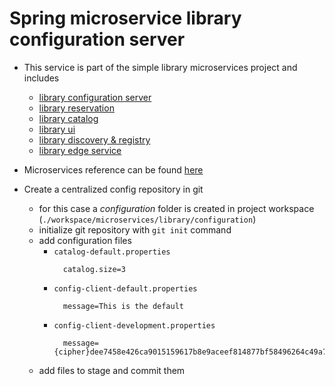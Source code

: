 # Spring microservice library configuration server

* This service is part of the simple library microservices project and includes
  * [library configuration server](https://github.com/maurofokker/spring-microservices-library-config)
  * [library reservation](https://github.com/maurofokker/spring-microservices-library-reservation)
  * [library catalog](https://github.com/maurofokker/spring-microservices-library-catalog)
  * [library ui](https://github.com/maurofokker/spring-microservices-library-ui)
  * [library discovery & registry](https://github.com/maurofokker/spring-microservices-library-registry)
  * [library edge service](https://github.com/maurofokker/spring-microservices-library-edge)
* Microservices reference can be found [here](https://github.com/maurofokker/microservices-demo)

* Create a centralized config repository in git
  * for this case a _configuration_ folder is created in project workspace (`./workspace/microservices/library/configuration`)
  * initialize git repository with `git init` command
  * add configuration files
    * `catalog-default.properties`
      ```properties
        catalog.size=3
      ```
    * `config-client-default.properties`
      ```properties
        message=This is the default
      ```
    * `config-client-development.properties`
      ```properties
        message={cipher}dee7458e426ca9015159617b8e9aceef814877bf58496264c49a75a069ed8c3e
      ```
  * add files to stage and commit them
